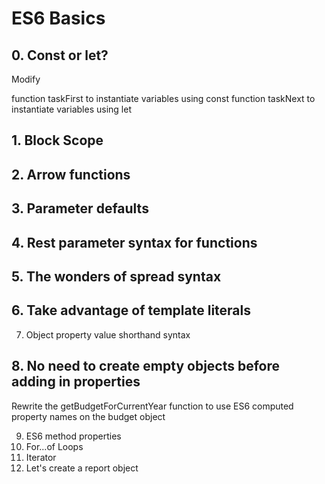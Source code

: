 # ES6 Basics

## 0. Const or let?

Modify

function taskFirst to instantiate variables using const
function taskNext to instantiate variables using let

## 1. Block Scope


## 2. Arrow functions
## 3. Parameter defaults
## 4. Rest parameter syntax for functions
## 5. The wonders of spread syntax
## 6. Take advantage of template literals
7. Object property value shorthand syntax
## 8. No need to create empty objects before adding in properties

Rewrite the getBudgetForCurrentYear function to use ES6 computed property names on the budget object

9. ES6 method properties
10. For...of Loops
11. Iterator
12. Let's create a report object
